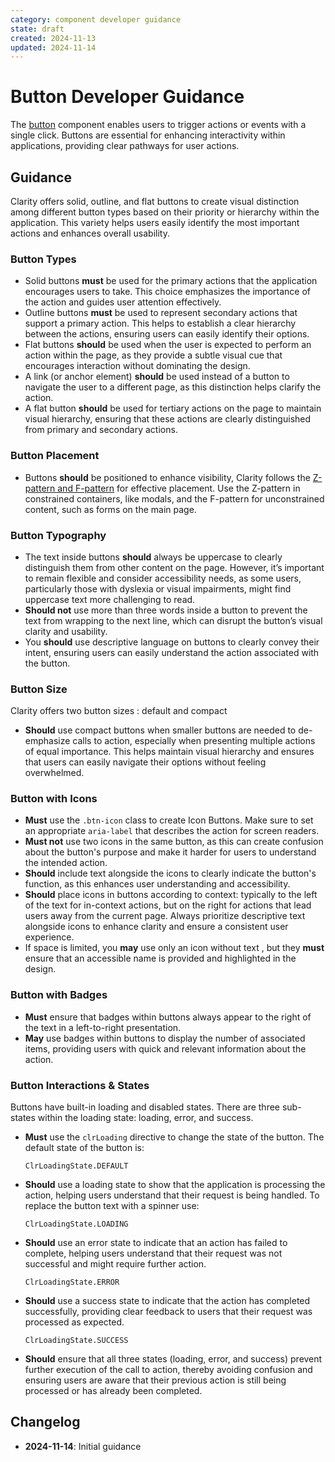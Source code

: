 ```yaml
---
category: component developer guidance
state: draft
created: 2024-11-13
updated: 2024-11-14
---
```


# Button Developer Guidance

The [button](https://clarity.design/documentation/button) component enables users to trigger actions or events with a single click. Buttons are essential for enhancing interactivity within applications, providing clear pathways for user actions.

## Guidance

Clarity offers solid, outline, and flat buttons to create visual distinction among different button types based on their priority or hierarchy within the application. This variety helps users easily identify the most important actions and enhances overall usability.

### Button Types

- Solid buttons **must** be used for the primary actions that the application encourages users to take. This choice emphasizes the importance of the action and guides user attention effectively.
- Outline buttons **must** be used to represent secondary actions that support a primary action. This helps to establish a clear hierarchy between the actions, ensuring users can easily identify their options.
- Flat buttons **should** be used when the user is expected to perform an action within the page, as they provide a subtle visual cue that encourages interaction without dominating the design.
- A link (or anchor element) **should** be used instead of a button to navigate the user to a different page, as this distinction helps clarify the action.
- A flat button **should** be used for tertiary actions on the page to maintain visual hierarchy, ensuring that these actions are clearly distinguished from primary and secondary actions.

### Button Placement

- Buttons **should** be positioned to enhance visibility, Clarity follows the [Z-pattern and F-pattern](https://clarity.design/documentation/button#placement) for effective placement. Use the Z-pattern in constrained containers, like modals, and the F-pattern for unconstrained content, such as forms on the main page.

### Button Typography

- The text inside buttons **should** always be uppercase to clearly distinguish them from other content on the page. However, it’s important to remain flexible and consider accessibility needs, as some users, particularly those with dyslexia or visual impairments, might find uppercase text more challenging to read.
- **Should not** use more than three words inside a button to prevent the text from wrapping to the next line, which can disrupt the button’s visual clarity and usability.
- You **should** use descriptive language on buttons to clearly convey their intent, ensuring users can easily understand the action associated with the button.

### Button Size

Clarity offers two button sizes : default and compact

- **Should** use compact buttons when smaller buttons are needed to de-emphasize calls to action, especially when presenting multiple actions of equal importance. This helps maintain visual hierarchy and ensures that users can easily navigate their options without feeling overwhelmed.

### Button with Icons

- **Must** use the `.btn-icon` class to create Icon Buttons. Make sure to set an appropriate `aria-label` that describes the action for screen readers.
- **Must not** use two icons in the same button, as this can create confusion about the button's purpose and make it harder for users to understand the intended action.
- **Should** include text alongside the icons to clearly indicate the button's function, as this enhances user understanding and accessibility.
- **Should** place icons in buttons according to context: typically to the left of the text for in-context actions, but on the right for actions that lead users away from the current page. Always prioritize descriptive text alongside icons to enhance clarity and ensure a consistent user experience.
- If space is limited, you **may** use only an icon without text , but they **must** ensure that an accessible name is provided and highlighted in the design.

### Button with Badges

- **Must** ensure that badges within buttons always appear to the right of the text in a left-to-right presentation.
- **May** use badges within buttons to display the number of associated items, providing users with quick and relevant information about the action.

### Button Interactions & States

Buttons have built-in loading and disabled states. There are three sub-states within the loading state: loading, error, and success.

- **Must** use the `clrLoading` directive to change the state of the button. The default state of the button is:

  ```
  ClrLoadingState.DEFAULT
  ```

- **Should** use a loading state to show that the application is processing the action, helping users understand that their request is being handled.
  To replace the button text with a spinner use:
  ```
  ClrLoadingState.LOADING
  ```
- **Should** use an error state to indicate that an action has failed to complete, helping users understand that their request was not successful and might require further action.

  ```
  ClrLoadingState.ERROR
  ```

- **Should** use a success state to indicate that the action has completed successfully, providing clear feedback to users that their request was processed as expected.

  ```
  ClrLoadingState.SUCCESS
  ```

- **Should** ensure that all three states (loading, error, and success) prevent further execution of the call to action, thereby avoiding confusion and ensuring users are aware that their previous action is still being processed or has already been completed.

## Changelog

- **2024-11-14**: Initial guidance
